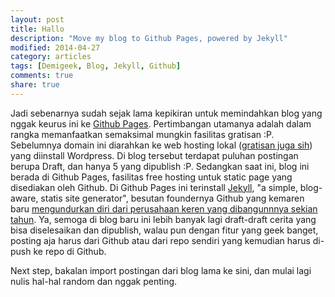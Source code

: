 ```yaml
---
layout: post
title: Hallo
description: "Move my blog to Github Pages, powered by Jekyll"
modified: 2014-04-27
category: articles
tags: [Demigeek, Blog, Jekyll, Github]
comments: true
share: true
---
```


Jadi sebenarnya sudah sejak lama kepikiran untuk memindahkan blog yang nggak keurus ini ke [Github Pages](http://pages.github.com). Pertimbangan utamanya adalah dalam rangka memanfaatkan semaksimal mungkin fasilitas gratisan :P. Sebelumnya domain ini diarahkan ke web hosting lokal ([gratisan juga sih](http://cloudkilat.com/layanan/kilat-hosting)) yang diinstall Wordpress. Di blog tersebut terdapat puluhan postingan berupa Draft, dan hanya 5 yang dipublish :P. Sedangkan saat ini, blog ini berada di Github Pages, fasilitas free hosting untuk static page yang disediakan oleh Github. Di Github Pages ini terinstall [Jekyll](http://jekyllrb.com), "a simple, blog-aware, statis site generator", besutan foundernya Github yang kemaren baru [mengundurkan diri dari perusahaan keren yang dibangunnnya sekian tahun](http://tom.preston-werner.com/2014/04/21/farewell-github-hello-immersive-computing.html). Ya, semoga di blog baru ini lebih banyak lagi draft-draft cerita yang bisa diselesaikan dan dipublish, walau pun dengan fitur yang geek banget, posting aja harus dari Github atau dari repo sendiri yang kemudian harus di-push ke repo di Github.

Next step, bakalan import postingan dari blog lama ke sini, dan mulai lagi nulis hal-hal random dan nggak penting.
